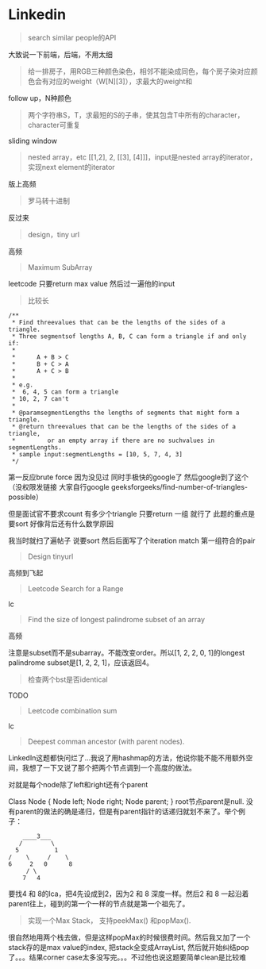 # Linkedin

> search similar people的API

大致说一下前端，后端，不用太细

> 给一排房子，用RGB三种颜色染色，相邻不能染成同色，每个房子染对应颜色会有对应的weight（W[N][3]），求最大的weight和

follow up，N种颜色

> 两个字符串S，T，求最短的S的子串，使其包含T中所有的character，character可重复

sliding window

> nested array，etc [[1,2], 2, [[3], [4]]]，input是nested array的iterator，实现next element的iterator

版上高频 

> 罗马转十进制

反过来

> design，tiny url 

高频

> Maximum SubArray  

leetcode 只要return max value 然后过一遍他的input

> 比较长  

    /**
     * Find threevalues that can be the lengths of the sides of a triangle.
     * Three segmentsof lengths A, B, C can form a triangle if and only if:
     *
     *      A + B > C
     *      B + C > A
     *      A + C > B
     *
     * e.g.
     *  6, 4, 5 can form a triangle
     * 10, 2, 7 can't
     *
     * @paramsegmentLengths the lengths of segments that might form a triangle.
     * @return threevalues that can be the lengths of the sides of a triangle,
     *         or an empty array if there are no suchvalues in segmentLengths.
     * sample input:segmentLengths = [10, 5, 7, 4, 3]
     */
     
第一反应brute force 因为没见过 同时手极快的google了 然后google到了这个（没权限发链接 大家自行google geeksforgeeks/find-number-of-triangles-possible）

但是面试官不要求count 有多少个triangle 只要return 一组 就行了 此题的重点是要sort 好像背后还有什么数学原因

我当时就扫了遍帖子 说要sort 然后后面写了个iteration match 第一组符合的pair

> Design tinyurl

高频到飞起

> Leetcode Search for a Range

lc

> Find the size of longest palindrome subset of an array

高频

注意是subset而不是subarray。不能改变order。所以[1, 2, 2, 0, 1]的longest palindrome subset是[1, 2, 2, 1]，应该返回4。

> 检查两个bst是否identical

TODO

> Leetcode combination sum

lc

> Deepest comman ancestor (with parent nodes).

LinkedIn这题都快问烂了...我说了用hashmap的方法，他说你能不能不用额外空间，我想了一下又说了那个把两个节点调到一个高度的做法。

对就是每个node除了left和right还有个parent

Class Node {
       Node left;
       Node right;
       Node parent;
}
root节点parent是null. 没有parent的做法的确是递归，但是有parent指针的话递归就划不来了。举个例子：

        ____3___
       /        \
      5          1
    /    \     /    \
    6     2   0      8
         / \
        7   4

要找4 和 8的lca，把4先设成到2，因为2 和 8 深度一样。然后2 和 8 一起沿着parent往上，碰到的第一个一样的节点就是第一个祖先了。

> 实现一个Max Stack， 支持peekMax() 和popMax().

很自然地用两个栈去做，但是这样popMax的时候很费时间。然后我又加了一个stack存的是max value的index, 把stack全变成ArrayList, 然后就开始纠结pop了。。。结果corner case太多没写完。。。不过他也说这题要简单clean是比较难